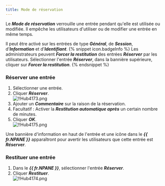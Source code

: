 ```yaml
---
title: Mode de réservation
---
```

Le ***Mode de réservation*** verrouille une entrée pendant qu'elle est utilisée ou modifiée. Il empêche les utilisateurs d'utiliser ou de modifier une entrée en même temps.  

Il peut être activé sur les entrées de type ***Général***, de ***Session***, d'***Information*** et d'***Identifiant***. 
{% snippet icon.badgeInfo %} 
Les administrateurs peuvent ***Forcer la restitution*** des entrées ***Réserver*** par les utilisateurs. Sélectionner l'entrée ***Réserver***, dans la bannière supérieure, cliquer sur ***Forcer la restitution***. 
{% endsnippet %}
 
### Réserver une entrée 

1. Sélectionner une entrée. 
1. Cliquer ***Réserver***.  
![!!Hub4173.png](https://webdevolutions.azureedge.net/docs/fr/hub/Hub4173.png) 
1. Ajouter un ***Commentaire*** sur la raison de la réservation. 
1. Facultatif : Activer la ***Restitution automatique après*** un certain nombre de minutes. 
1. Cliquer ***OK***.  
![!!Hub4175.png](https://webdevolutions.azureedge.net/docs/fr/hub/Hub4175.png)  

Une bannière d'information en haut de l'entrée et une icône dans le ***{{ fr.NPANE }}*** apparaîtront pour avertir les utilisateurs que cette entrée est ***Réserver***. 

### Restituer une entrée 

1. Dans le ***{{ fr.NPANE }}***, sélectionner l'entrée ***Réserver***. 
2. Cliquer ***Restituer***.  
![!!Hub4174.png](https://webdevolutions.azureedge.net/docs/fr/hub/Hub4174.png) 
